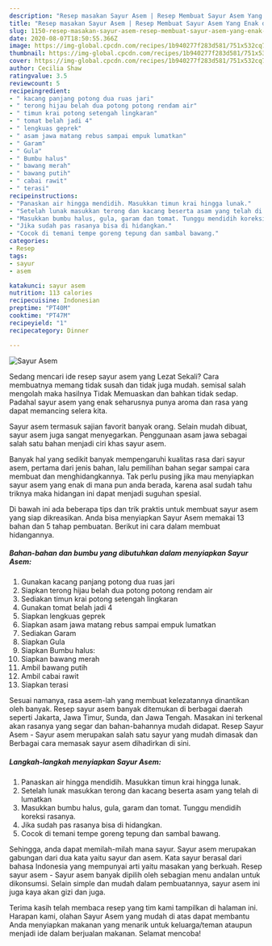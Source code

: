 ```yaml
---
description: "Resep masakan Sayur Asem | Resep Membuat Sayur Asem Yang Enak dan Simpel"
title: "Resep masakan Sayur Asem | Resep Membuat Sayur Asem Yang Enak dan Simpel"
slug: 1150-resep-masakan-sayur-asem-resep-membuat-sayur-asem-yang-enak-dan-simpel
date: 2020-08-07T18:50:55.366Z
image: https://img-global.cpcdn.com/recipes/1b940277f283d581/751x532cq70/sayur-asem-foto-resep-utama.jpg
thumbnail: https://img-global.cpcdn.com/recipes/1b940277f283d581/751x532cq70/sayur-asem-foto-resep-utama.jpg
cover: https://img-global.cpcdn.com/recipes/1b940277f283d581/751x532cq70/sayur-asem-foto-resep-utama.jpg
author: Cecilia Shaw
ratingvalue: 3.5
reviewcount: 5
recipeingredient:
- " kacang panjang potong dua ruas jari"
- " terong hijau belah dua potong potong rendam air"
- " timun krai potong setengah lingkaran"
- " tomat belah jadi 4"
- " lengkuas geprek"
- " asam jawa matang rebus sampai empuk lumatkan"
- " Garam"
- " Gula"
- " Bumbu halus"
- " bawang merah"
- " bawang putih"
- " cabai rawit"
- " terasi"
recipeinstructions:
- "Panaskan air hingga mendidih. Masukkan timun krai hingga lunak."
- "Setelah lunak masukkan terong dan kacang beserta asam yang telah di lumatkan"
- "Masukkan bumbu halus, gula, garam dan tomat. Tunggu mendidih koreksi rasanya."
- "Jika sudah pas rasanya bisa di hidangkan."
- "Cocok di temani tempe goreng tepung dan sambal bawang."
categories:
- Resep
tags:
- sayur
- asem

katakunci: sayur asem 
nutrition: 113 calories
recipecuisine: Indonesian
preptime: "PT40M"
cooktime: "PT47M"
recipeyield: "1"
recipecategory: Dinner

---
```



![Sayur Asem](https://img-global.cpcdn.com/recipes/1b940277f283d581/751x532cq70/sayur-asem-foto-resep-utama.jpg)

Sedang mencari ide resep sayur asem yang Lezat Sekali? Cara membuatnya memang tidak susah dan tidak juga mudah. semisal salah mengolah maka hasilnya Tidak Memuaskan dan bahkan tidak sedap. Padahal sayur asem yang enak seharusnya punya aroma dan rasa yang dapat memancing selera kita.

Sayur asem termasuk sajian favorit banyak orang. Selain mudah dibuat, sayur asem juga sangat menyegarkan. Penggunaan asam jawa sebagai salah satu bahan menjadi ciri khas sayur asem.

Banyak hal yang sedikit banyak mempengaruhi kualitas rasa dari sayur asem, pertama dari jenis bahan, lalu pemilihan bahan segar sampai cara membuat dan menghidangkannya. Tak perlu pusing jika mau menyiapkan sayur asem yang enak di mana pun anda berada, karena asal sudah tahu triknya maka hidangan ini dapat menjadi suguhan spesial.


Di bawah ini ada beberapa tips dan trik praktis untuk membuat sayur asem yang siap dikreasikan. Anda bisa menyiapkan Sayur Asem memakai 13 bahan dan 5 tahap pembuatan. Berikut ini cara dalam membuat hidangannya.

<!--inarticleads1-->

##### Bahan-bahan dan bumbu yang dibutuhkan dalam menyiapkan Sayur Asem:

1. Gunakan  kacang panjang potong dua ruas jari
1. Siapkan  terong hijau belah dua potong potong rendam air
1. Sediakan  timun krai potong setengah lingkaran
1. Gunakan  tomat belah jadi 4
1. Siapkan  lengkuas geprek
1. Siapkan  asam jawa matang rebus sampai empuk lumatkan
1. Sediakan  Garam
1. Siapkan  Gula
1. Siapkan  Bumbu halus:
1. Siapkan  bawang merah
1. Ambil  bawang putih
1. Ambil  cabai rawit
1. Siapkan  terasi


Sesuai namanya, rasa asem-lah yang membuat kelezatannya dinantikan oleh banyak. Resep sayur asem banyak ditemukan di berbagai daerah seperti Jakarta, Jawa Timur, Sunda, dan Jawa Tengah. Masakan ini terkenal akan rasanya yang segar dan bahan-bahannya mudah didapat. Resep Sayur Asem - Sayur asem merupakan salah satu sayur yang mudah dimasak dan Berbagai cara memasak sayur asem dihadirkan di sini. 

<!--inarticleads2-->

##### Langkah-langkah menyiapkan Sayur Asem:

1. Panaskan air hingga mendidih. Masukkan timun krai hingga lunak.
1. Setelah lunak masukkan terong dan kacang beserta asam yang telah di lumatkan
1. Masukkan bumbu halus, gula, garam dan tomat. Tunggu mendidih koreksi rasanya.
1. Jika sudah pas rasanya bisa di hidangkan.
1. Cocok di temani tempe goreng tepung dan sambal bawang.


Sehingga, anda dapat memilah-milah mana sayur. Sayur asem merupakan gabungan dari dua kata yaitu sayur dan asem. Kata sayur berasal dari bahasa Indonesia yang mempunyai arti yaitu masakan yang berkuah. Resep sayur asem - Sayur asem banyak dipilih oleh sebagian menu andalan untuk dikonsumsi. Selain simple dan mudah dalam pembuatannya, sayur asem ini juga kaya akan gizi dan juga. 

Terima kasih telah membaca resep yang tim kami tampilkan di halaman ini. Harapan kami, olahan Sayur Asem yang mudah di atas dapat membantu Anda menyiapkan makanan yang menarik untuk keluarga/teman ataupun menjadi ide dalam berjualan makanan. Selamat mencoba!

